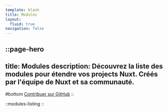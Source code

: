 ```yaml
---
template: blank
title: Modules
layout:
  fluid: true
navigation: false
---
```


::page-hero
---
title: Modules
description: Découvrez la liste des modules pour étendre vos projects Nuxt. Créés par l'équipe de Nuxt et sa communauté.
---
#bottom
[Contribuer sur GitHub](https://github.com/nuxt/modules)
::

::modules-listing
::
